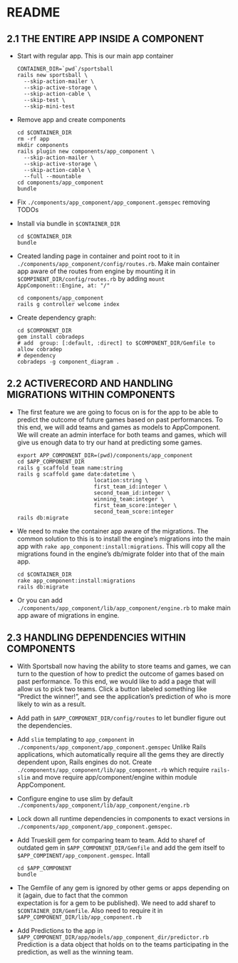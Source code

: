 # README

## 2.1 THE ENTIRE APP INSIDE A COMPONENT

* Start with regular app. This is our main app container

      CONTAINER_DIR=`pwd`/sportsball
      rails new sportsball \
        --skip-action-mailer \
        --skip-active-storage \
        --skip-action-cable \
        --skip-test \
        --skip-mini-test 

* Remove app and create components

      cd $CONTAINER_DIR
      rm -rf app
      mkdir components
      rails plugin new components/app_component \
        --skip-action-mailer \
        --skip-active-storage \
        --skip-action-cable \
        --full --mountable
      cd components/app_component
      bundle
      
* Fix `./components/app_component/app_component.gemspec` removing TODOs
 
* Install via bundle in `$CONTAINER_DIR`
 
      cd $CONTAINER_DIR
      bundle

* Created landing page in container and point root to it in `./components/app_component/config/routes.rb`.
  Make main container app aware of the routes from engine by mounting it in 
  `$COMPINENT_DIR/config/routes.rb` by adding `mount AppComponent::Engine, at: "/"`


      cd components/app_component
      rails g controller welcome index 
       
* Create dependency graph:

      cd $COMPONENT_DIR
      gem install cobradeps
      # add  group: [:default, :direct] to $COMPONENT_DIR/Gemfile to allow cobradep
      # dependency
      cobradeps -g component_diagram .


## 2.2 ACTIVERECORD AND HANDLING MIGRATIONS WITHIN COMPONENTS

* The first feature we are going to focus on is for the app to be able to predict the outcome of future games 
  based on past performances. To this end, we will add teams and games as models to AppComponent. We will create 
  an admin interface for both teams and games, which will give us enough data to try our hand at predicting some games.

      export APP_COMPONENT_DIR=(pwd)/components/app_component
      cd $APP_COMPONENT_DIR
      rails g scaffold team name:string
      rails g scaffold game date:datetime \
                              location:string \
                              first_team_id:integer \
                              second_team_id:integer \
                              winning_team:integer \
                              first_team_score:integer \
                              second_team_score:integer
      rails db:migrate
      
* We need to make the container app aware of the migrations. The common solution to this is to install the engine’s 
  migrations into the main app with `rake app_component:install:migrations`. This will copy all the migrations found 
  in the engine’s db/migrate folder into that of the main app.

      cd $CONTAINER_DIR
      rake app_component:install:migrations
      rails db:migrate

* Or you can add `./components/app_component/lib/app_component/engine.rb` 
  to make main app aware of migrations in engine.

## 2.3 HANDLING DEPENDENCIES WITHIN COMPONENTS

* With Sportsball now having the ability to store teams and games, we can turn to the question of how to predict 
  the outcome of games based on past performance. To this end, we would like to add a page that will allow us to pick 
  two teams. Click a button labeled something like “Predict the winner!”, and see the application’s prediction of who 
  is more likely to win as a result.

* Add path in `$APP_COMPONENT_DIR/config/routes` to let bundler figure out the dependencies.

* Add `slim` templating to `app_component` in `./components/app_component/app_component.gemspec`
  Unlike Rails applications, which automatically require all the gems they are directly dependent upon, 
  Rails engines do not. Create `./components/app_component/lib/app_component.rb` which require `rails-slim`
  and move require app/component/engine within module AppComponent.

* Configure engine to use slim by default `./components/app_component/lib/app_component/engine.rb`

* Lock down all runtime dependencies in components to exact versions in `./components/app_component/app_component.gemspec`.

* Add Trueskill gem for comparing team to team. Add to sharef of outdated gem in `$APP_COMPONENT_DIR/Gemfile` and add
  the gem itself to `$APP_COMPINENT/app_component.gemspec`. Intall
  
      cd $APP_COMPONENT
      bundle

* The Gemfile of any gem is ignored by other gems or apps depending on it (again, due to fact that the common \
  expectation is for a gem to be published). We need to add sharef to `$CONTAINER_DIR/Gemfile`. Also need to require it
  in `$APP_COMPONENT_DIR/lib/app_component.rb`

* Add Predictions to the app in `$APP_COMPONENT_DIR/app/models/app_component_dir/predictor.rb`
  Prediction is a data object that holds on to the teams participating in the prediction, as well as the winning team.

